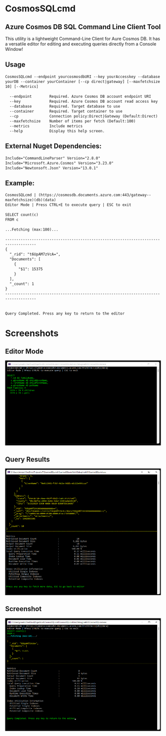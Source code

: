 # CosmosSQLcmd

## Azure Cosmos DB SQL Command Line Client Tool

This utility is a lightweight Command-Line Client for Aure Cosmos DB. It has a versatile editor for editing and executing queries directly from a Console Window! 

## Usage

```
CosmosSQLcmd --endpoint yourcosmosdbURI --key yourAccesskey --database yourDB --container yourContainer [--cp direct|gateway] [--maxfetchsize 10] [--Metrics]

  --endpoint        Required. Azure Cosmos DB account endpoint URI
  --key             Required. Azure Cosmos DB account read access key
  --database        Required. Target database to use
  --container       Required. Target container to use
  --cp              Connection policy:Direct|Gateway (Default:Direct)
  --maxfetchsize    Number of items per fetch (Default:100)
  --metrics         Include metrics
  --help            Display this help screen.
```

## External Nuget Dependencies:

    Include="CommandLineParser" Version="2.8.0" 
    Include="Microsoft.Azure.Cosmos" Version="3.23.0"
    Include="Newtonsoft.Json" Version="13.0.1"

## Example:

```
CosmosSQLcmd | (https://cosmosdb.documents.azure.com:443/gateway--maxfetchsize)(db)(data)
Editor Mode | Press CTRL+E to execute query | ESC to exit

SELECT count(c)
FROM c

...Fetching (max:100)...

------------------------------------------------------------------------------------
{
  "_rid": "t6UpAM7zVcA=",
  "Documents": [
    {
      "$1": 15375
    }
  ],
  "_count": 1
}
------------------------------------------------------------------------------------


Query Completed. Press any key to return to the editor
```

# Screenshots

## Editor Mode
![Editor Screenshot](.\Screenshots\ScreenshotEditorMode.png "Editor Mode Screenshot")

## Query Results
![Query Results Screenshot](.\Screenshots\ScreenshotResults.png "Query Results Screenshot")

## Screenshot
![Screenshot](.\Screenshots\Screenshot.png "Screenshot")